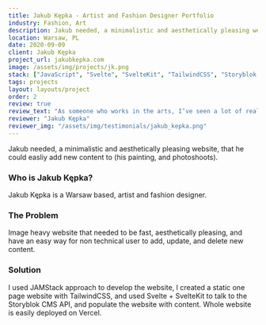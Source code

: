 ```yaml
---
title: Jakub Kępka - Artist and Fashion Designer Portfolio
industry: Fashion, Art
description: Jakub needed, a minimalistic and aesthetically pleasing website, that he could easliy add new content to (his painting, and photoshoots).
location: Warsaw, PL
date: 2020-09-09
client: Jakub Kępka
project_url: jakubkepka.com
image: /assets/img/projects/jk.png
stack: ["JavaScript", "Svelte", "SvelteKit", "TailwindCSS", "Storyblok CMS", 'JAMStack', "Vercel"]
tags: projects
layout: layouts/project
order: 2
review: true
review_text: "As someone who works in the arts, I’ve seen a lot of really good and polished websites, but my favourite is definitely the one Maciej made for me. My whole vision was fulfilled perfectly. I highly recommend. I needed an aesthetically pleasing website to promote my art and I got a better result than I imagined."
reviewer: "Jakub Kępka"
reviewer_img: "/assets/img/testimonials/jakub_kepka.png"
---
```

Jakub needed, a minimalistic and aesthetically pleasing website, that he could easliy add new content to (his painting, and photoshoots).
### Who is Jakub Kępka?
Jakub Kępka is a Warsaw based, artist and fashion designer.
### The Problem
Image heavy website that needed to be fast, aesthetically pleasing, and have an easy way for non technical user to add, update, and delete new content.
### Solution
I used JAMStack approach to develop the website, I created a static one page website with TailwindCSS, and used Svelte + SvelteKit to talk to the Storyblok CMS API, and populate the website with content. Whole website is easily deployed on Vercel.
